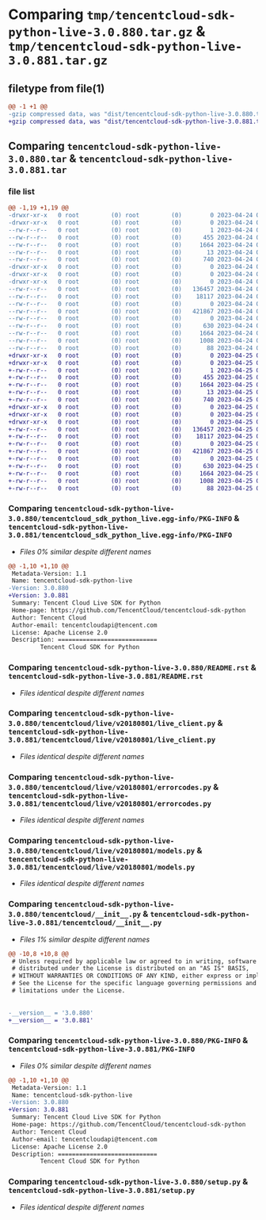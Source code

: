 # Comparing `tmp/tencentcloud-sdk-python-live-3.0.880.tar.gz` & `tmp/tencentcloud-sdk-python-live-3.0.881.tar.gz`

## filetype from file(1)

```diff
@@ -1 +1 @@
-gzip compressed data, was "dist/tencentcloud-sdk-python-live-3.0.880.tar", last modified: Mon Apr 24 03:13:15 2023, max compression
+gzip compressed data, was "dist/tencentcloud-sdk-python-live-3.0.881.tar", last modified: Tue Apr 25 00:44:18 2023, max compression
```

## Comparing `tencentcloud-sdk-python-live-3.0.880.tar` & `tencentcloud-sdk-python-live-3.0.881.tar`

### file list

```diff
@@ -1,19 +1,19 @@
-drwxr-xr-x   0 root         (0) root         (0)        0 2023-04-24 03:13:15.000000 tencentcloud-sdk-python-live-3.0.880/
-drwxr-xr-x   0 root         (0) root         (0)        0 2023-04-24 03:13:15.000000 tencentcloud-sdk-python-live-3.0.880/tencentcloud_sdk_python_live.egg-info/
--rw-r--r--   0 root         (0) root         (0)        1 2023-04-24 03:13:15.000000 tencentcloud-sdk-python-live-3.0.880/tencentcloud_sdk_python_live.egg-info/dependency_links.txt
--rw-r--r--   0 root         (0) root         (0)      455 2023-04-24 03:13:15.000000 tencentcloud-sdk-python-live-3.0.880/tencentcloud_sdk_python_live.egg-info/SOURCES.txt
--rw-r--r--   0 root         (0) root         (0)     1664 2023-04-24 03:13:15.000000 tencentcloud-sdk-python-live-3.0.880/tencentcloud_sdk_python_live.egg-info/PKG-INFO
--rw-r--r--   0 root         (0) root         (0)       13 2023-04-24 03:13:15.000000 tencentcloud-sdk-python-live-3.0.880/tencentcloud_sdk_python_live.egg-info/top_level.txt
--rw-r--r--   0 root         (0) root         (0)      740 2023-04-24 03:13:15.000000 tencentcloud-sdk-python-live-3.0.880/README.rst
-drwxr-xr-x   0 root         (0) root         (0)        0 2023-04-24 03:13:15.000000 tencentcloud-sdk-python-live-3.0.880/tencentcloud/
-drwxr-xr-x   0 root         (0) root         (0)        0 2023-04-24 03:13:15.000000 tencentcloud-sdk-python-live-3.0.880/tencentcloud/live/
-drwxr-xr-x   0 root         (0) root         (0)        0 2023-04-24 03:13:15.000000 tencentcloud-sdk-python-live-3.0.880/tencentcloud/live/v20180801/
--rw-r--r--   0 root         (0) root         (0)   136457 2023-04-24 03:13:15.000000 tencentcloud-sdk-python-live-3.0.880/tencentcloud/live/v20180801/live_client.py
--rw-r--r--   0 root         (0) root         (0)    18117 2023-04-24 03:13:15.000000 tencentcloud-sdk-python-live-3.0.880/tencentcloud/live/v20180801/errorcodes.py
--rw-r--r--   0 root         (0) root         (0)        0 2023-04-24 03:13:15.000000 tencentcloud-sdk-python-live-3.0.880/tencentcloud/live/v20180801/__init__.py
--rw-r--r--   0 root         (0) root         (0)   421867 2023-04-24 03:13:15.000000 tencentcloud-sdk-python-live-3.0.880/tencentcloud/live/v20180801/models.py
--rw-r--r--   0 root         (0) root         (0)        0 2023-04-24 03:13:15.000000 tencentcloud-sdk-python-live-3.0.880/tencentcloud/live/__init__.py
--rw-r--r--   0 root         (0) root         (0)      630 2023-04-24 03:13:15.000000 tencentcloud-sdk-python-live-3.0.880/tencentcloud/__init__.py
--rw-r--r--   0 root         (0) root         (0)     1664 2023-04-24 03:13:15.000000 tencentcloud-sdk-python-live-3.0.880/PKG-INFO
--rw-r--r--   0 root         (0) root         (0)     1008 2023-04-24 03:13:15.000000 tencentcloud-sdk-python-live-3.0.880/setup.py
--rw-r--r--   0 root         (0) root         (0)       88 2023-04-24 03:13:15.000000 tencentcloud-sdk-python-live-3.0.880/setup.cfg
+drwxr-xr-x   0 root         (0) root         (0)        0 2023-04-25 00:44:18.000000 tencentcloud-sdk-python-live-3.0.881/
+drwxr-xr-x   0 root         (0) root         (0)        0 2023-04-25 00:44:18.000000 tencentcloud-sdk-python-live-3.0.881/tencentcloud_sdk_python_live.egg-info/
+-rw-r--r--   0 root         (0) root         (0)        1 2023-04-25 00:44:18.000000 tencentcloud-sdk-python-live-3.0.881/tencentcloud_sdk_python_live.egg-info/dependency_links.txt
+-rw-r--r--   0 root         (0) root         (0)      455 2023-04-25 00:44:18.000000 tencentcloud-sdk-python-live-3.0.881/tencentcloud_sdk_python_live.egg-info/SOURCES.txt
+-rw-r--r--   0 root         (0) root         (0)     1664 2023-04-25 00:44:18.000000 tencentcloud-sdk-python-live-3.0.881/tencentcloud_sdk_python_live.egg-info/PKG-INFO
+-rw-r--r--   0 root         (0) root         (0)       13 2023-04-25 00:44:18.000000 tencentcloud-sdk-python-live-3.0.881/tencentcloud_sdk_python_live.egg-info/top_level.txt
+-rw-r--r--   0 root         (0) root         (0)      740 2023-04-25 00:44:18.000000 tencentcloud-sdk-python-live-3.0.881/README.rst
+drwxr-xr-x   0 root         (0) root         (0)        0 2023-04-25 00:44:18.000000 tencentcloud-sdk-python-live-3.0.881/tencentcloud/
+drwxr-xr-x   0 root         (0) root         (0)        0 2023-04-25 00:44:18.000000 tencentcloud-sdk-python-live-3.0.881/tencentcloud/live/
+drwxr-xr-x   0 root         (0) root         (0)        0 2023-04-25 00:44:18.000000 tencentcloud-sdk-python-live-3.0.881/tencentcloud/live/v20180801/
+-rw-r--r--   0 root         (0) root         (0)   136457 2023-04-25 00:44:18.000000 tencentcloud-sdk-python-live-3.0.881/tencentcloud/live/v20180801/live_client.py
+-rw-r--r--   0 root         (0) root         (0)    18117 2023-04-25 00:44:18.000000 tencentcloud-sdk-python-live-3.0.881/tencentcloud/live/v20180801/errorcodes.py
+-rw-r--r--   0 root         (0) root         (0)        0 2023-04-25 00:44:18.000000 tencentcloud-sdk-python-live-3.0.881/tencentcloud/live/v20180801/__init__.py
+-rw-r--r--   0 root         (0) root         (0)   421867 2023-04-25 00:44:18.000000 tencentcloud-sdk-python-live-3.0.881/tencentcloud/live/v20180801/models.py
+-rw-r--r--   0 root         (0) root         (0)        0 2023-04-25 00:44:18.000000 tencentcloud-sdk-python-live-3.0.881/tencentcloud/live/__init__.py
+-rw-r--r--   0 root         (0) root         (0)      630 2023-04-25 00:44:18.000000 tencentcloud-sdk-python-live-3.0.881/tencentcloud/__init__.py
+-rw-r--r--   0 root         (0) root         (0)     1664 2023-04-25 00:44:18.000000 tencentcloud-sdk-python-live-3.0.881/PKG-INFO
+-rw-r--r--   0 root         (0) root         (0)     1008 2023-04-25 00:44:18.000000 tencentcloud-sdk-python-live-3.0.881/setup.py
+-rw-r--r--   0 root         (0) root         (0)       88 2023-04-25 00:44:18.000000 tencentcloud-sdk-python-live-3.0.881/setup.cfg
```

### Comparing `tencentcloud-sdk-python-live-3.0.880/tencentcloud_sdk_python_live.egg-info/PKG-INFO` & `tencentcloud-sdk-python-live-3.0.881/tencentcloud_sdk_python_live.egg-info/PKG-INFO`

 * *Files 0% similar despite different names*

```diff
@@ -1,10 +1,10 @@
 Metadata-Version: 1.1
 Name: tencentcloud-sdk-python-live
-Version: 3.0.880
+Version: 3.0.881
 Summary: Tencent Cloud Live SDK for Python
 Home-page: https://github.com/TencentCloud/tencentcloud-sdk-python
 Author: Tencent Cloud
 Author-email: tencentcloudapi@tencent.com
 License: Apache License 2.0
 Description: ============================
         Tencent Cloud SDK for Python
```

### Comparing `tencentcloud-sdk-python-live-3.0.880/README.rst` & `tencentcloud-sdk-python-live-3.0.881/README.rst`

 * *Files identical despite different names*

### Comparing `tencentcloud-sdk-python-live-3.0.880/tencentcloud/live/v20180801/live_client.py` & `tencentcloud-sdk-python-live-3.0.881/tencentcloud/live/v20180801/live_client.py`

 * *Files identical despite different names*

### Comparing `tencentcloud-sdk-python-live-3.0.880/tencentcloud/live/v20180801/errorcodes.py` & `tencentcloud-sdk-python-live-3.0.881/tencentcloud/live/v20180801/errorcodes.py`

 * *Files identical despite different names*

### Comparing `tencentcloud-sdk-python-live-3.0.880/tencentcloud/live/v20180801/models.py` & `tencentcloud-sdk-python-live-3.0.881/tencentcloud/live/v20180801/models.py`

 * *Files identical despite different names*

### Comparing `tencentcloud-sdk-python-live-3.0.880/tencentcloud/__init__.py` & `tencentcloud-sdk-python-live-3.0.881/tencentcloud/__init__.py`

 * *Files 1% similar despite different names*

```diff
@@ -10,8 +10,8 @@
 # Unless required by applicable law or agreed to in writing, software
 # distributed under the License is distributed on an "AS IS" BASIS,
 # WITHOUT WARRANTIES OR CONDITIONS OF ANY KIND, either express or implied.
 # See the License for the specific language governing permissions and
 # limitations under the License.
 
 
-__version__ = '3.0.880'
+__version__ = '3.0.881'
```

### Comparing `tencentcloud-sdk-python-live-3.0.880/PKG-INFO` & `tencentcloud-sdk-python-live-3.0.881/PKG-INFO`

 * *Files 0% similar despite different names*

```diff
@@ -1,10 +1,10 @@
 Metadata-Version: 1.1
 Name: tencentcloud-sdk-python-live
-Version: 3.0.880
+Version: 3.0.881
 Summary: Tencent Cloud Live SDK for Python
 Home-page: https://github.com/TencentCloud/tencentcloud-sdk-python
 Author: Tencent Cloud
 Author-email: tencentcloudapi@tencent.com
 License: Apache License 2.0
 Description: ============================
         Tencent Cloud SDK for Python
```

### Comparing `tencentcloud-sdk-python-live-3.0.880/setup.py` & `tencentcloud-sdk-python-live-3.0.881/setup.py`

 * *Files identical despite different names*

